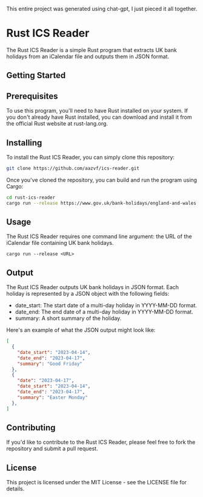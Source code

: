This entire project was generated using chat-gpt, I just pieced it all together.

# Rust ICS Reader

The Rust ICS Reader is a simple Rust program that extracts UK bank holidays from an iCalendar file and outputs them in JSON format.

## Getting Started

## Prerequisites

To use this program, you'll need to have Rust installed on your system. If you don't already have Rust installed, you can download and install it from the official Rust website at rust-lang.org.

## Installing
To install the Rust ICS Reader, you can simply clone this repository:

```bash
git clone https://github.com/aazvf/ics-reader.git
```

Once you've cloned the repository, you can build and run the program using Cargo:

```bash
cd rust-ics-reader
cargo run --release https://www.gov.uk/bank-holidays/england-and-wales.ics
```

## Usage
The Rust ICS Reader requires one command line argument: the URL of the iCalendar file containing UK bank holidays.

```
cargo run --release <URL>
```

## Output

The Rust ICS Reader outputs UK bank holidays in JSON format. Each holiday is represented by a JSON object with the following fields:

- date_start: The start date of a multi-day holiday in YYYY-MM-DD format.
- date_end: The end date of a multi-day holiday in YYYY-MM-DD format.
- summary: A short summary of the holiday.

Here's an example of what the JSON output might look like:

```json
[
  {
    "date_start": "2023-04-14",
    "date_end": "2023-04-17",
    "summary": "Good Friday"
  },
  {
    "date": "2023-04-17",
    "date_start": "2023-04-14",
    "date_end": "2023-04-17",
    "summary": "Easter Monday"
  },
]
```

## Contributing
If you'd like to contribute to the Rust ICS Reader, please feel free to fork the repository and submit a pull request.

## License
This project is licensed under the MIT License - see the LICENSE file for details.
